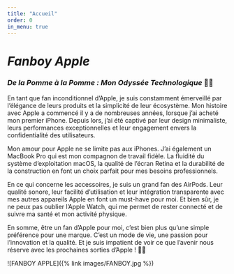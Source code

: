```yaml
---
title: "Accueil"
order: 0
in_menu: true
---
```

# **_Fanboy Apple_**


### _De la Pomme à la Pomme : Mon Odyssée Technologique_ 🍏😄

En tant que fan inconditionnel d’Apple, je suis constamment émerveillé par l’élégance de leurs produits et la simplicité de leur écosystème. Mon histoire avec Apple a commencé il y a de nombreuses années, lorsque j’ai acheté mon premier iPhone. Depuis lors, j’ai été captivé par leur design minimaliste, leurs performances exceptionnelles et leur engagement envers la confidentialité des utilisateurs.

Mon amour pour Apple ne se limite pas aux iPhones. J’ai également un MacBook Pro qui est mon compagnon de travail fidèle. La fluidité du système d’exploitation macOS, la qualité de l’écran Retina et la durabilité de la construction en font un choix parfait pour mes besoins professionnels.

En ce qui concerne les accessoires, je suis un grand fan des AirPods. Leur qualité sonore, leur facilité d’utilisation et leur intégration transparente avec mes autres appareils Apple en font un must-have pour moi. Et bien sûr, je ne peux pas oublier l’Apple Watch, qui me permet de rester connecté et de suivre ma santé et mon activité physique.

En somme, être un fan d’Apple pour moi, c’est bien plus qu’une simple préférence pour une marque. C’est un mode de vie, une passion pour l’innovation et la qualité. Et je suis impatient de voir ce que l’avenir nous réserve avec les prochaines sorties d’Apple ! 🍎✨

![FANBOY APPLE]({% link images/FANBOY.jpg %}) 